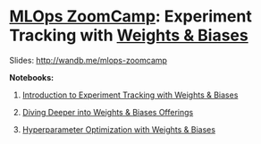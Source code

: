 # [MLOps ZoomCamp](https://github.com/DataTalksClub/mlops-zoomcamp): Experiment Tracking with [Weights & Biases](https://wandb.ai/site)

Slides: http://wandb.me/mlops-zoomcamp

**Notebooks:**

1. [Introduction to Experiment Tracking with Weights & Biases](https://colab.research.google.com/github/soumik12345/mlops-zoomcamp-wandb/blob/main/00_intro_to_experiment_tracking.ipynb)

2. [Diving Deeper into Weights & Biases Offerings](https://colab.research.google.com/github/soumik12345/mlops-zoomcamp-wandb/blob/main/01_diving_deeper_into_wandb.ipynb)

3. [Hyperparameter Optimization with Weights & Biases](./02_hyperparameter_optimization.py)
